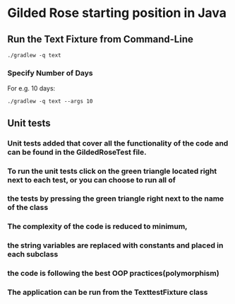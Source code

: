 # Gilded Rose starting position in Java

## Run the Text Fixture from Command-Line

```
./gradlew -q text
```

### Specify Number of Days

For e.g. 10 days:

```
./gradlew -q text --args 10
```
## Unit tests
### Unit tests added that cover all the functionality of the code and can be found in the GildedRoseTest file.
### To run the unit tests click on the green triangle located right next to each test, or you can choose to run all of
### the tests by pressing the green triangle right next to the name of the class

### The complexity of the code is reduced to minimum,
### the string variables are replaced with constants and placed in each subclass
### the code is following the best OOP practices(polymorphism)

### The application can be run from the TexttestFixture class



